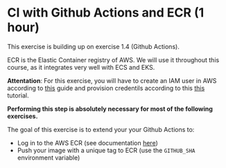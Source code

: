 # CI with Github Actions and ECR (1 hour)

This exercise is building up on exercise 1.4 (Github Actions).

ECR is the Elastic Container registry of AWS. We will use it throughout this course, as it integrates very well with ECS and EKS.

**Attentation**: For this exercise, you will have to create an IAM user in AWS according to [this](https://docs.aws.amazon.com/IAM/latest/UserGuide/id_users_create.html) guide and provision credentils according to this [this](https://github.com/marketplace/actions/configure-aws-credentials-action-for-github-actions) tutorial.

**Performing this step is absolutely necessary for most of the following exercises.**

The goal of this exercise is to extend your your Github Actions to:

- Log in to the AWS ECR (see documentation [here]())
- Push your image with a unique tag to ECR (use the `GITHUB_SHA` environment variable)